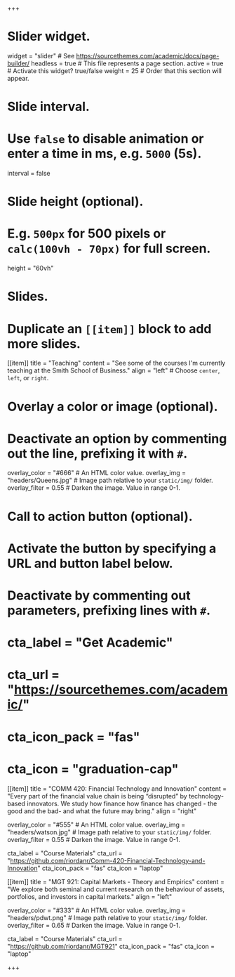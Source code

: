 +++
# Slider widget.
widget = "slider"  # See https://sourcethemes.com/academic/docs/page-builder/
headless = true  # This file represents a page section.
active = true   # Activate this widget? true/false
weight = 25  # Order that this section will appear.

# Slide interval.
# Use `false` to disable animation or enter a time in ms, e.g. `5000` (5s).
interval = false

# Slide height (optional).
# E.g. `500px` for 500 pixels or `calc(100vh - 70px)` for full screen.
height = "60vh"

# Slides.
# Duplicate an `[[item]]` block to add more slides.
[[item]]
  title = "Teaching"
  content = "See some of the courses I'm currently teaching at the Smith School of Business."
  align = "left"  # Choose `center`, `left`, or `right`.

  # Overlay a color or image (optional).
  #   Deactivate an option by commenting out the line, prefixing it with `#`.
  overlay_color = "#666"  # An HTML color value.
  overlay_img = "headers/Queens.jpg"  # Image path relative to your `static/img/` folder.
  overlay_filter = 0.55  # Darken the image. Value in range 0-1.

  # Call to action button (optional).
  #   Activate the button by specifying a URL and button label below.
  #   Deactivate by commenting out parameters, prefixing lines with `#`.
#  cta_label = "Get Academic"
#  cta_url = "https://sourcethemes.com/academic/"
#  cta_icon_pack = "fas"
#  cta_icon = "graduation-cap"

[[item]]
  title = "COMM 420: Financial Technology and Innovation"
  content = "Every part of the financial value chain is being “disrupted” by technology-based innovators. We study how finance how finance has changed - the good and the bad- and what the future may bring."
  align = "right"

  overlay_color = "#555"  # An HTML color value.
  overlay_img = "headers/watson.jpg"  # Image path relative to your `static/img/` folder.
  overlay_filter = 0.55  # Darken the image. Value in range 0-1.

  cta_label = "Course Materials"
  cta_url = "https://github.com/riordanr/Comm-420-Financial-Technology-and-Innovation"
  cta_icon_pack = "fas"
  cta_icon = "laptop"

[[item]]
  title = "MGT 921: Capital Markets - Theory and Empirics"
  content = "We explore both seminal and current research on the behaviour of assets, portfolios, and investors in capital markets."
  align = "left"

  overlay_color = "#333"  # An HTML color value.
  overlay_img = "headers/pdwt.png"  # Image path relative to your `static/img/` folder.
  overlay_filter = 0.65  # Darken the image. Value in range 0-1.

  cta_label = "Course Materials"
  cta_url = "https://github.com/riordanr/MGT921"
  cta_icon_pack = "fas"
  cta_icon = "laptop"
  
+++


